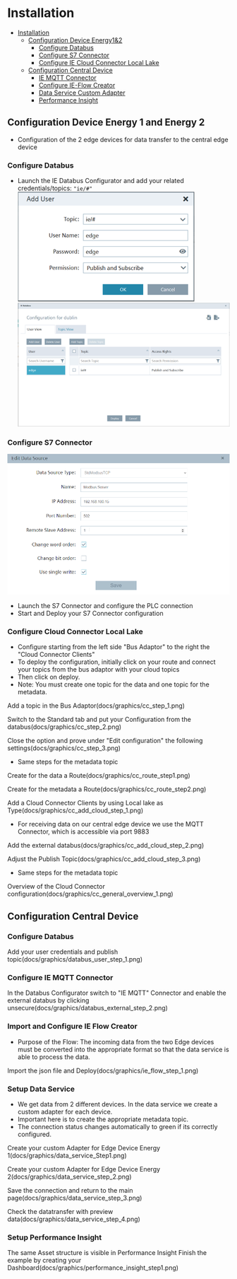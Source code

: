 # Installation

- [Installation](#installation)
    - [Configuration Device Energy1&2](#configure-device1-device2)
        - [Configure Databus](#configure-databus)
        - [Configure S7 Connector](#configure-s7connector)
        - [Configure IE Cloud Connector Local Lake](#configure-cloud-connector)
    - [Configuration Central Device](#configure-central-device)
        - [IE MQTT Connector](#mqtt-connector)
        - [Configure IE-Flow Creator](#ie-flow-creator)
        - [Data Service Custom Adapter](#dataservice-custom-adapter)
        - [Performance Insight](#performance-insight-dashboard)
   
## Configuration Device Energy 1 and Energy 2 

- Configuration of the 2 edge devices for data transfer to the central edge device

### Configure Databus

- Launch the IE Databus Configurator and add your related credentials/topics:
`"ie/#"`
![ie_databus_user](docs/graphics/IE_Databus_User.png)
![ie_databus](docs/graphics/IE_Databus.png)

### Configure S7 Connector

![Create PLC Connection](docs/graphics/add_data_source.png)

- Launch the S7 Connector and configure the PLC connection 
- Start and Deploy your S7 Connector configuration

### Configure Cloud Connector Local Lake 

- Configure starting from the left side "Bus Adaptor" to the right the "Cloud Connector Clients"
- To deploy the configuration, initially click on your route and connect your topics from the bus adaptor with your cloud topics 
- Then click on deploy. 
- Note: You must create one topic for the data and one topic for the metadata. 

Add a topic in the Bus Adaptor(docs/graphics/cc_step_1.png)


Switch to the Standard tab and put your Configuration from the databus(docs/graphics/cc_step_2.png)


Close the option and prove under "Edit configuration" the following settings(docs/graphics/cc_step_3.png)

- Same steps for the metadata topic

Create for the data a Route(docs/graphics/cc_route_step1.png)

Create for the metadata a Route(docs/graphics/cc_route_step2.png)

 Add a Cloud Connector Clients by using Local lake as Type(docs/graphics/cc_add_cloud_step_1.png)

- For receiving data on our central edge device we use the MQTT Connector, which is accessible via port 9883

Add the external databus(docs/graphics/cc_add_cloud_step_2.png)

Adjust the Publish Topic(docs/graphics/cc_add_cloud_step_3.png)

- Same steps for the metadata topic

Overview of the Cloud Connector configuration(docs/graphics/cc_general_overview_1.png)

## Configuration Central Device 


### Configure Databus

Add your user credentials and publish topic(docs/graphics/databus_user_step_1.png)

### Configure IE MQTT Connector

In the Databus Configurator switch to "IE MQTT" Connector and enable the external databus by clicking unsecure(docs/graphics/databus_external_step_2.png)

### Import and Configure IE Flow Creator

- Purpose of the Flow: The incoming data from the two Edge devices must be converted into the appropriate format so that the data service is able to process the data. 

Import the json file and Deploy(docs/graphics/ie_flow_step_1.png)


### Setup Data Service

- We get data from 2 different devices. In the data service we create a custom adapter for each device. 
- Important here is to create the appropriate metadata topic.
- The connection status changes automatically to green if its correctly configured. 

Create your custom Adapter for Edge Device Energy 1(docs/graphics/data_service_Step1.png)

Create your custom Adapter for Edge Device Energy 2(docs/graphics/data_service_step_2.png)

Save the connection and return to the main page(docs/graphics/data_service_step_3.png)

Check the datatransfer with preview data(docs/graphics/data_service_step_4.png)


### Setup Performance Insight 

The same Asset structure is visible in Performance Insight
Finish the example by creating your Dashboard(docs/graphics/performance_insight_step1.png)



